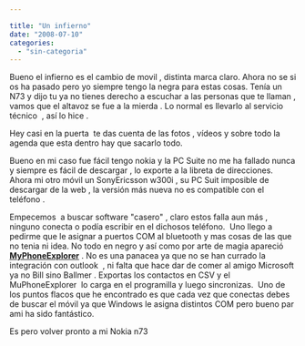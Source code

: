 ```yaml
---

title: "Un infierno"
date: "2008-07-10"
categories: 
  - "sin-categoria"
---
```


Bueno el infierno es el cambio de movil , distinta marca claro. Ahora no se si os ha pasado pero yo siempre tengo la negra para estas cosas. Tenía un N73 y dijo tu ya no tienes derecho a escuchar a las personas que te llaman , vamos que el altavoz se fue a la mierda . Lo normal es llevarlo al servicio técnico  , así lo hice .

Hey casi en la puerta  te das cuenta de las fotos , vídeos y sobre todo la agenda que esta dentro hay que sacarlo todo.

Bueno en mi caso fue fácil tengo nokia y la PC Suite no me ha fallado nunca y siempre es fácil de descargar , lo exporte a la libreta de direcciones. Ahora mi otro móvil un SonyEricsson w300i , su PC Suit imposible de descargar de la web , la versión más nueva no es compatible con el teléfono .

Empecemos  a buscar software "casero" , claro estos falla aun más , ninguno conecta o podía escribir en el dichosos teléfono.  Uno llego a pedirme que le asignar a puertos COM al bluetooth y mas cosas de las que no tenia ni idea. No todo en negro y así como por arte de magia apareció [**MyPhoneExplorer**](https://www.fjsoft.at/en/downloads.php) . No es una panacea ya que no se han currado la integración con outlook  , ni falta que hace dar de comer al amigo Microsoft ya no Bill sino Ballmer . Exportas los contactos en CSV y el MuPhoneExplorer  lo carga en el programilla y luego sincronizas.  Uno de los puntos flacos que he encontrado es que cada vez que conectas debes de buscar el móvil ya que Windows le asigna distintos COM pero bueno par ami ha sido fantástico.

Es pero volver pronto a mi Nokia n73
